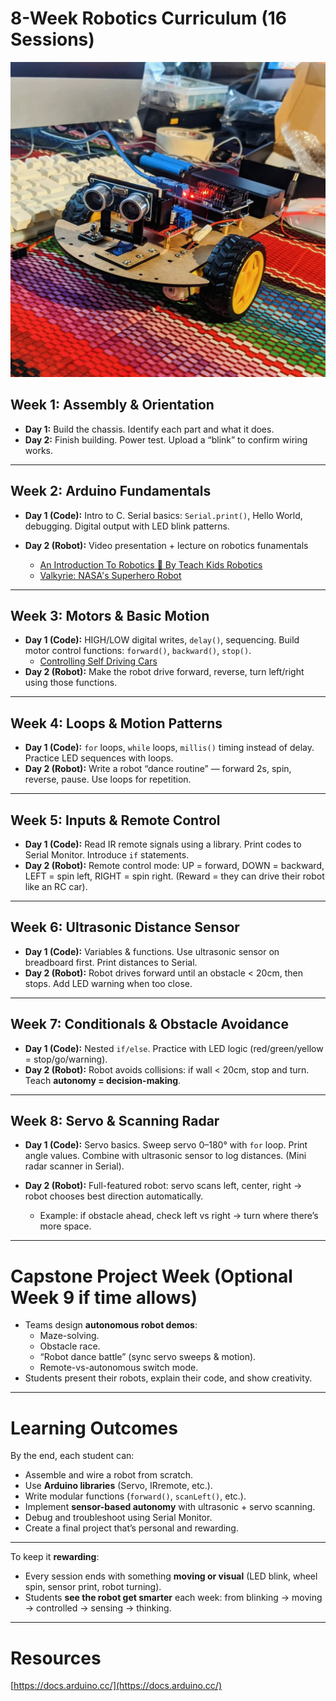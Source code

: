 # 8-Week Robotics Curriculum (16 Sessions)

![Robot car built](images/robot.jpeg)

## Week 1: Assembly & Orientation

* **Day 1:** Build the chassis. Identify each part and what it does.
* **Day 2:** Finish building. Power test. Upload a “blink” to confirm wiring works.



---

## Week 2: Arduino Fundamentals

- **Day 1 (Code):** Intro to C. Serial basics: `Serial.print()`, Hello World, debugging. Digital output with LED blink patterns.
- **Day 2 (Robot):** Video presentation + lecture on robotics funamentals

  - [An Introduction To Robotics 🤖 By Teach Kids Robotics](https://www.youtube.com/watch?v=HvMQONnCXbE)
  - [Valkyrie: NASA's Superhero Robot](https://www.youtube.com/watch?v=IE-YBaYjbqY)


---

## Week 3: Motors & Basic Motion

- **Day 1 (Code):** HIGH/LOW digital writes, `delay()`, sequencing. Build motor control functions: `forward()`, `backward()`, `stop()`.
  - [Controlling Self Driving Cars](https://youtu.be/4Y7zG48uHRo)
- **Day 2 (Robot):** Make the robot drive forward, reverse, turn left/right using those functions.

---

## Week 4: Loops & Motion Patterns

- **Day 1 (Code):** `for` loops, `while` loops, `millis()` timing instead of delay. Practice LED sequences with loops.
- **Day 2 (Robot):** Write a robot “dance routine” — forward 2s, spin, reverse, pause. Use loops for repetition.

---

## Week 5: Inputs & Remote Control

- **Day 1 (Code):** Read IR remote signals using a library. Print codes to Serial Monitor. Introduce `if` statements.
- **Day 2 (Robot):** Remote control mode: UP = forward, DOWN = backward, LEFT = spin left, RIGHT = spin right. (Reward = they can drive their robot like an RC car).

---

## Week 6: Ultrasonic Distance Sensor

- **Day 1 (Code):** Variables & functions. Use ultrasonic sensor on breadboard first. Print distances to Serial.
- **Day 2 (Robot):** Robot drives forward until an obstacle < 20cm, then stops. Add LED warning when too close.

---

## Week 7: Conditionals & Obstacle Avoidance

- **Day 1 (Code):** Nested `if/else`. Practice with LED logic (red/green/yellow = stop/go/warning).
- **Day 2 (Robot):** Robot avoids collisions: if wall < 20cm, stop and turn. Teach **autonomy = decision-making**.

---

## Week 8: Servo & Scanning Radar

- **Day 1 (Code):** Servo basics. Sweep servo 0–180° with `for` loop. Print angle values. Combine with ultrasonic sensor to log distances. (Mini radar scanner in Serial).
- **Day 2 (Robot):** Full-featured robot: servo scans left, center, right → robot chooses best direction automatically.

  - Example: if obstacle ahead, check left vs right → turn where there’s more space.

---

# Capstone Project Week (Optional Week 9 if time allows)

- Teams design **autonomous robot demos**:
  - Maze-solving.
  - Obstacle race.
  - “Robot dance battle” (sync servo sweeps & motion).
  - Remote-vs-autonomous switch mode.
- Students present their robots, explain their code, and show creativity.

---

# Learning Outcomes

By the end, each student can:

- Assemble and wire a robot from scratch.
- Use **Arduino libraries** (Servo, IRremote, etc.).
- Write modular functions (`forward()`, `scanLeft()`, etc.).
- Implement **sensor-based autonomy** with ultrasonic + servo scanning.
- Debug and troubleshoot using Serial Monitor.
- Create a final project that’s personal and rewarding.

---

To keep it **rewarding**:

- Every session ends with something **moving or visual** (LED blink, wheel spin, sensor print, robot turning).
- Students **see the robot get smarter** each week: from blinking → moving → controlled → sensing → thinking.

---

# Resources

[https://docs.arduino.cc/](https://docs.arduino.cc/)
